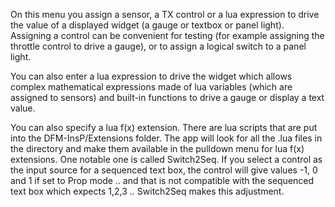 On this menu you assign a sensor, a TX control or a lua expression to drive the
value of a displayed widget (a gauge or textbox or panel light). Assigning a
control can be convenient for testing (for example assigning the throttle
control to drive a gauge), or to assign a logical switch to a panel light.

You can also enter a lua expression to drive the widget which allows complex
mathematical expressions made of lua variables (which are assigned to sensors)
and built-in functions to drive a gauge or display a text value.

You can also specify a lua f(x) extension. There are lua scripts that are put
into the DFM-InsP/Extensions folder. The app will look for all the .lua files in
the directory and make them available in the pulldown menu for lua f(x)
extensions. One notable one is called Switch2Seq. If you select a control as the
input source for a sequenced text box, the control will give values -1, 0 and 1
if set to Prop mode .. and that is not compatible with the sequenced text box
which expects 1,2,3 .. Switch2Seq makes this adjustment.

